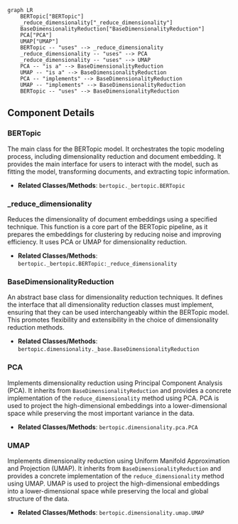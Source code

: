 ```mermaid
graph LR
    BERTopic["BERTopic"]
    _reduce_dimensionality["_reduce_dimensionality"]
    BaseDimensionalityReduction["BaseDimensionalityReduction"]
    PCA["PCA"]
    UMAP["UMAP"]
    BERTopic -- "uses" --> _reduce_dimensionality
    _reduce_dimensionality -- "uses" --> PCA
    _reduce_dimensionality -- "uses" --> UMAP
    PCA -- "is a" --> BaseDimensionalityReduction
    UMAP -- "is a" --> BaseDimensionalityReduction
    PCA -- "implements" --> BaseDimensionalityReduction
    UMAP -- "implements" --> BaseDimensionalityReduction
    BERTopic -- "uses" --> BaseDimensionalityReduction
```

## Component Details

### BERTopic
The main class for the BERTopic model. It orchestrates the topic modeling process, including dimensionality reduction and document embedding. It provides the main interface for users to interact with the model, such as fitting the model, transforming documents, and extracting topic information.
- **Related Classes/Methods**: `bertopic._bertopic.BERTopic`

### _reduce_dimensionality
Reduces the dimensionality of document embeddings using a specified technique. This function is a core part of the BERTopic pipeline, as it prepares the embeddings for clustering by reducing noise and improving efficiency. It uses PCA or UMAP for dimensionality reduction.
- **Related Classes/Methods**: `bertopic._bertopic.BERTopic:_reduce_dimensionality`

### BaseDimensionalityReduction
An abstract base class for dimensionality reduction techniques. It defines the interface that all dimensionality reduction classes must implement, ensuring that they can be used interchangeably within the BERTopic model. This promotes flexibility and extensibility in the choice of dimensionality reduction methods.
- **Related Classes/Methods**: `bertopic.dimensionality._base.BaseDimensionalityReduction`

### PCA
Implements dimensionality reduction using Principal Component Analysis (PCA). It inherits from `BaseDimensionalityReduction` and provides a concrete implementation of the `reduce_dimensionality` method using PCA. PCA is used to project the high-dimensional embeddings into a lower-dimensional space while preserving the most important variance in the data.
- **Related Classes/Methods**: `bertopic.dimensionality.pca.PCA`

### UMAP
Implements dimensionality reduction using Uniform Manifold Approximation and Projection (UMAP). It inherits from `BaseDimensionalityReduction` and provides a concrete implementation of the `reduce_dimensionality` method using UMAP. UMAP is used to project the high-dimensional embeddings into a lower-dimensional space while preserving the local and global structure of the data.
- **Related Classes/Methods**: `bertopic.dimensionality.umap.UMAP`
